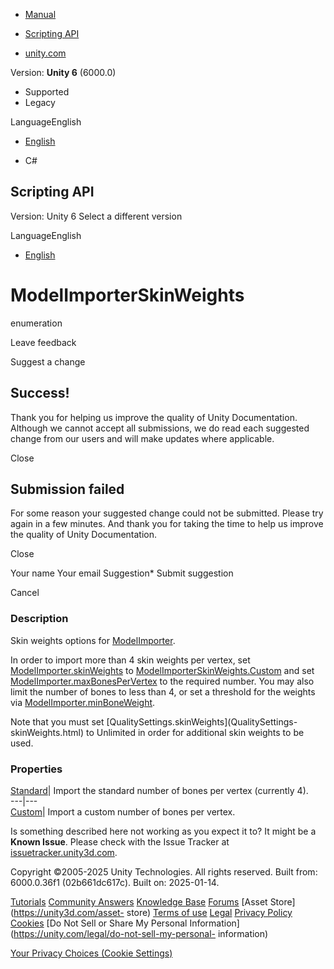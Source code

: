 [ ]()

  * [Manual](../Manual/index.html)
  * [Scripting API](../ScriptReference/index.html)

  * [unity.com](https://unity.com/)

Version: **Unity 6** (6000.0)

  * Supported
  * Legacy

LanguageEnglish

  * [English]()

  * C#

[ ](https://docs.unity3d.com)

## Scripting API

Version: Unity 6 Select a different version

LanguageEnglish

  * [English]()

# ModelImporterSkinWeights

enumeration

Leave feedback

Suggest a change

## Success!

Thank you for helping us improve the quality of Unity Documentation. Although
we cannot accept all submissions, we do read each suggested change from our
users and will make updates where applicable.

Close

## Submission failed

For some reason your suggested change could not be submitted. Please <a>try
again</a> in a few minutes. And thank you for taking the time to help us
improve the quality of Unity Documentation.

Close

Your name Your email Suggestion* Submit suggestion

Cancel

[ ]()

### Description

Skin weights options for [ModelImporter](ModelImporter.html).

In order to import more than 4 skin weights per vertex, set
[ModelImporter.skinWeights](ModelImporter-skinWeights.html) to
[ModelImporterSkinWeights.Custom](ModelImporterSkinWeights.Custom.html) and
set [ModelImporter.maxBonesPerVertex](ModelImporter-maxBonesPerVertex.html) to
the required number. You may also limit the number of bones to less than 4, or
set a threshold for the weights via
[ModelImporter.minBoneWeight](ModelImporter-minBoneWeight.html).  
  
Note that you must set [QualitySettings.skinWeights](QualitySettings-
skinWeights.html) to Unlimited in order for additional skin weights to be
used.

### Properties

[Standard](ModelImporterSkinWeights.Standard.html)| Import the standard number
of bones per vertex (currently 4).  
---|---  
[Custom](ModelImporterSkinWeights.Custom.html)| Import a custom number of
bones per vertex.  
  
Is something described here not working as you expect it to? It might be a
**Known Issue**. Please check with the Issue Tracker at
[issuetracker.unity3d.com](https://issuetracker.unity3d.com).

Copyright ©2005-2025 Unity Technologies. All rights reserved. Built from:
6000.0.36f1 (02b661dc617c). Built on: 2025-01-14.

[Tutorials](https://unity3d.com/learn) [Community
Answers](https://answers.unity3d.com) [Knowledge
Base](https://support.unity3d.com/hc/en-us)
[Forums](https://forum.unity3d.com) [Asset Store](https://unity3d.com/asset-
store) [Terms of use](https://docs.unity3d.com/Manual/TermsOfUse.html)
[Legal](https://unity.com/legal) [Privacy
Policy](https://unity.com/legal/privacy-policy)
[Cookies](https://unity.com/legal/cookie-policy) [Do Not Sell or Share My
Personal Information](https://unity.com/legal/do-not-sell-my-personal-
information)

[Your Privacy Choices (Cookie Settings)](javascript:void\(0\);)

